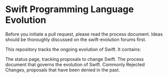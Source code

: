 # Swift Programming Language Evolution
Before you initiate a pull request, please read the process document. Ideas should be thoroughly discussed on the swift-evolution forums first.

This repository tracks the ongoing evolution of Swift. It contains:

The status page, tracking proposals to change Swift.
The process document that governs the evolution of Swift.
Commonly Rejected Changes, proposals that have been denied in the past.
